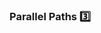 ### Parallel Paths :three:

<panel type="seamless" header="%%-----------------------------------------%%" expanded>
  <include src="./index.md#main" />
</panel>
